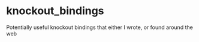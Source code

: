 # knockout_bindings
Potentially useful knockout bindings that either I  wrote, or found around the web
